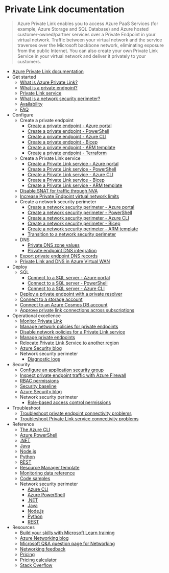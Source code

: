 # Private Link documentation
> Azure Private Link enables you to access Azure PaaS Services (for example, Azure Storage and SQL Database) and Azure hosted customer-owned/partner services over a Private Endpoint in your virtual network.  Traffic between your virtual network and the service traverses over the Microsoft backbone network, eliminating exposure from the public Internet. You can also create your own Private Link Service in your virtual network and deliver it privately to your customers.
  - [Azure Private Link documentation](https://learn.microsoft.com/en-us/azure/private-link/)
  - Get started
    - [What is Azure Private Link?](https://learn.microsoft.com/en-us/azure/private-link/private-link-overview)
    - [What is a private endpoint?](https://learn.microsoft.com/en-us/azure/private-link/private-endpoint-overview)
    - [Private Link service](https://learn.microsoft.com/en-us/azure/private-link/private-link-service-overview)
    - [What is a network security perimeter?](https://learn.microsoft.com/en-us/azure/private-link/network-security-perimeter-concepts)
    - [Availability](https://learn.microsoft.com/en-us/azure/private-link/availability)
    - [FAQ](https://learn.microsoft.com/en-us/azure/private-link/private-link-faq.yml)
  - Configure
    - Create a private endpoint
      - [Create a private endpoint - Azure portal](https://learn.microsoft.com/en-us/azure/private-link/create-private-endpoint-portal)
      - [Create a private endpoint - PowerShell](https://learn.microsoft.com/en-us/azure/private-link/create-private-endpoint-powershell)
      - [Create a private endpoint - Azure CLI](https://learn.microsoft.com/en-us/azure/private-link/create-private-endpoint-cli)
      - [Create a private endpoint - Bicep](https://learn.microsoft.com/en-us/azure/private-link/create-private-endpoint-bicep)
      - [Create a private endpoint - ARM template](https://learn.microsoft.com/en-us/azure/private-link/create-private-endpoint-template)
      - [Create a private endpoint - Terraform](https://learn.microsoft.com/en-us/azure/private-link/create-private-endpoint-terraform)
    - Create a Private Link service
      - [Create a Private Link service - Azure portal](https://learn.microsoft.com/en-us/azure/private-link/create-private-link-service-portal)
      - [Create a Private Link service - PowerShell](https://learn.microsoft.com/en-us/azure/private-link/create-private-link-service-powershell)
      - [Create a Private Link service - Azure CLI](https://learn.microsoft.com/en-us/azure/private-link/create-private-link-service-cli)
      - [Create a Private Link service - Bicep](https://learn.microsoft.com/en-us/azure/private-link/create-private-link-service-bicep)
      - [Create a Private Link service - ARM template](https://learn.microsoft.com/en-us/azure/private-link/create-private-link-service-template)
    - [Disable SNAT for traffic through NVA](https://learn.microsoft.com/en-us/azure/private-link/private-link-disable-snat)
    - [Increase Private Endpoint virtual network limits](https://learn.microsoft.com/en-us/azure/private-link/increase-private-endpoint-vnet-limits)
    - Create a network security perimeter
      - [Create a network security perimeter - Azure portal](https://learn.microsoft.com/en-us/azure/private-link/create-network-security-perimeter-portal)
      - [Create a network security perimeter - PowerShell](https://learn.microsoft.com/en-us/azure/private-link/create-network-security-perimeter-powershell)
      - [Create a network security perimeter - Azure CLI](https://learn.microsoft.com/en-us/azure/private-link/create-network-security-perimeter-cli)
      - [Create a network security perimeter - Bicep](https://learn.microsoft.com/en-us/azure/private-link/create-network-security-perimeter-bicep)
      - [Create a network security perimeter - ARM template](https://learn.microsoft.com/en-us/azure/private-link/create-network-security-perimeter-template)
      - [Transition to a network security perimeter](https://learn.microsoft.com/en-us/azure/private-link/network-security-perimeter-transition)
    - DNS
      - [Private DNS zone values](https://learn.microsoft.com/en-us/azure/private-link/private-endpoint-dns)
      - [Private endpoint DNS integration](https://learn.microsoft.com/en-us/azure/private-link/private-endpoint-dns-integration)
    - [Export private endpoint DNS records](https://learn.microsoft.com/en-us/azure/private-link/private-endpoint-export-dns)
    - [Private Link and DNS in Azure Virtual WAN](https://learn.microsoft.com/azure/architecture/guide/networking/private-link-virtual-wan-dns-guide?toc=/azure/private-link/toc.json)
  - Deploy
    - SQL
      - [Connect to a SQL server - Azure portal](https://learn.microsoft.com/en-us/azure/private-link/tutorial-private-endpoint-sql-portal)
      - [Connect to a SQL server - PowerShell](https://learn.microsoft.com/en-us/azure/private-link/tutorial-private-endpoint-sql-powershell)
      - [Connect to a SQL server - Azure CLI](https://learn.microsoft.com/en-us/azure/private-link/tutorial-private-endpoint-sql-cli)
    - [Deploy a private endpoint with a private resolver](https://learn.microsoft.com/en-us/azure/private-link/tutorial-dns-on-premises-private-resolver)
    - [Connect to a storage account](https://learn.microsoft.com/en-us/azure/private-link/tutorial-private-endpoint-storage-portal)
    - [Connect to an Azure Cosmos DB account](https://learn.microsoft.com/azure/cosmos-db/how-to-configure-private-endpoints?toc=/azure/private-link/toc.json)
    - [Approve private link connections across subscriptions](https://learn.microsoft.com/en-us/azure/private-link/how-to-approve-private-link-cross-subscription)
  - Operational excellence
    - [Monitor Private Link](https://learn.microsoft.com/en-us/azure/private-link/monitor-private-link)
    - [Manage network policies for private endpoints](https://learn.microsoft.com/en-us/azure/private-link/disable-private-endpoint-network-policy)
    - [Disable network policies for a Private Link service](https://learn.microsoft.com/en-us/azure/private-link/disable-private-link-service-network-policy)
    - [Manage private endpoints](https://learn.microsoft.com/en-us/azure/private-link/manage-private-endpoint)
    - [Relocate Private Link Service to another region](https://learn.microsoft.com/en-us/azure/operational-excellence/relocation-private-link?toc=/azure/private-link/toc.json)
    - [Azure Security blog](https://techcommunity.microsoft.com/category/azure-network-security/blog/azurenetworksecurityblog)
    - Network security perimeter
      - [Diagnostic logs](https://learn.microsoft.com/en-us/azure/private-link/network-security-perimeter-diagnostic-logs)
  - Security
    - [Configure an application security group](https://learn.microsoft.com/en-us/azure/private-link/configure-asg-private-endpoint)
    - [Inspect private endpoint traffic with Azure Firewall](https://learn.microsoft.com/en-us/azure/private-link/tutorial-inspect-traffic-azure-firewall)
    - [RBAC permissions](https://learn.microsoft.com/en-us/azure/private-link/rbac-permissions)
    - [Security baseline](https://learn.microsoft.com/security/benchmark/azure/baselines/azure-private-link-security-baseline?toc=/azure/private-link/toc.json)
    - [Azure Security blog](https://techcommunity.microsoft.com/category/azure-network-security/blog/azurenetworksecurityblog)
    - Network security perimeter
      - [Role-based access control permissions](https://learn.microsoft.com/en-us/azure/private-link/network-security-perimeter-role-based-access-control-requirements)
  - Troubleshoot
    - [Troubleshoot private endpoint connectivity problems](https://learn.microsoft.com/en-us/azure/private-link/troubleshoot-private-endpoint-connectivity)
    - [Troubleshoot Private Link service connectivity problems](https://learn.microsoft.com/en-us/azure/private-link/troubleshoot-private-link-connectivity)
  - Reference
    - [The Azure CLI](https://learn.microsoft.com/cli/azure/network/private-link-service)
    - [Azure PowerShell](https://learn.microsoft.com/powershell/module/az.network)
    - [.NET](https://learn.microsoft.com/dotnet/api/overview/azure/virtual-network)
    - [Java](https://learn.microsoft.com/java/api/)
    - [Node.js](https://learn.microsoft.com/javascript/azure)
    - [Python](https://azure.microsoft.com/develop/python/)
    - [REST](https://learn.microsoft.com/rest/api/virtualnetwork/privateendpoints)
    - [Resource Manager template](https://learn.microsoft.com/azure/templates/microsoft.network/allversions)
    - [Monitoring data reference](https://learn.microsoft.com/en-us/azure/private-link/monitor-private-link-reference)
    - [Code samples](https://azure.microsoft.com/resources/samples/?service=virtual-network)
    - Network security perimeter
      - [Azure CLI](https://learn.microsoft.com/azure/private-link/create-network-security-perimeter-cli)
      - [Azure PowerShell](https://learn.microsoft.com/powershell/module/az.network)
      - [.NET](https://learn.microsoft.com/azure/application-gateway/private-link)
      - [Java](https://learn.microsoft.com/java/api/)
      - [Node.js](https://learn.microsoft.com/javascript/azure)
      - [Python](https://azure.microsoft.com/develop/python/)
      - [REST](https://github.com/Azure/azure-rest-api-specs/blob/main/specification/network/resource-manager/Microsoft.Network/preview/2023-07-01-preview/networkSecurityPerimeter.json)
  - Resources
    - [Build your skills with Microsoft Learn training](https://learn.microsoft.com/training/browse/)
    - [Azure Networking blog](https://techcommunity.microsoft.com/category/azure/blog/azurenetworkingblog)
    - [Microsoft Q&A question page for Networking](https://learn.microsoft.com/answers/topics/azure-virtual-network.html)
    - [Networking feedback](https://feedback.azure.com/d365community/forum/8ae9bf04-8326-ec11-b6e6-000d3a4f0789)
    - [Pricing](https://azure.microsoft.com/pricing/details/private-link/)
    - [Pricing calculator](https://azure.microsoft.com/pricing/calculator/)
    - [Stack Overflow](https://stackoverflow.com/questions/tagged/azure-virtual-network)
